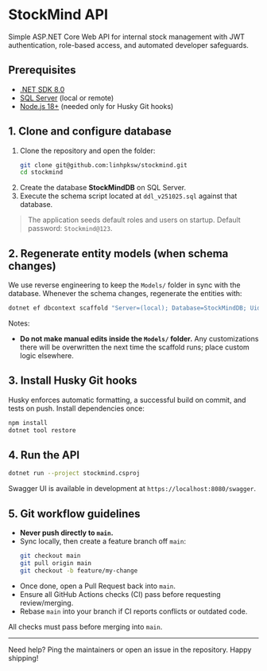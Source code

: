 # StockMind API

Simple ASP.NET Core Web API for internal stock management with JWT authentication, role-based access, and automated developer safeguards.

## Prerequisites

- [.NET SDK 8.0](https://dotnet.microsoft.com/en-us/download/dotnet/8.0)
- [SQL Server](https://www.microsoft.com/en-us/sql-server/sql-server-downloads) (local or remote)
- [Node.js 18+](https://nodejs.org/) (needed only for Husky Git hooks)

## 1. Clone and configure database

1. Clone the repository and open the folder:
   ```bash
   git clone git@github.com:linhpksw/stockmind.git
   cd stockmind
   ```
2. Create the database **StockMindDB** on SQL Server.
3. Execute the schema script located at `ddl_v251025.sql` against that database.

> The application seeds default roles and users on startup. Default password: `Stockmind@123`.

## 2. Regenerate entity models (when schema changes)

We use reverse engineering to keep the `Models/` folder in sync with the database. Whenever the schema changes, regenerate the entities with:

```bash
dotnet ef dbcontext scaffold "Server=(local); Database=StockMindDB; Uid=sa;Pwd=123;Encrypt=True;TrustServerCertificate=True;" Microsoft.EntityFrameworkCore.SqlServer --output-dir ./Models --force --no-onconfiguring
```
Notes:
- **Do not make manual edits inside the `Models/` folder.** Any customizations there will be overwritten the next time the scaffold runs; place custom logic elsewhere.

## 3. Install Husky Git hooks

Husky enforces automatic formatting, a successful build on commit, and tests on push. Install dependencies once:

```bash
npm install
dotnet tool restore
```

## 4. Run the API

```bash
dotnet run --project stockmind.csproj
```

Swagger UI is available in development at `https://localhost:8080/swagger`.

## 5. Git workflow guidelines

- **Never push directly to `main`.**
- Sync locally, then create a feature branch off `main`:
  ```bash
  git checkout main
  git pull origin main
  git checkout -b feature/my-change
  ```
- Once done, open a Pull Request back into `main`.
- Ensure all GitHub Actions checks (CI) pass before requesting review/merging.
- Rebase `main` into your branch if CI reports conflicts or outdated code.

All checks must pass before merging into `main`.

---

Need help? Ping the maintainers or open an issue in the repository. Happy shipping!
